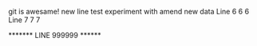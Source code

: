 git is awesame!
new line
test
experiment with amend
new data
Line 6 6 6
Line 7 7 7

******* LINE 999999 ******
